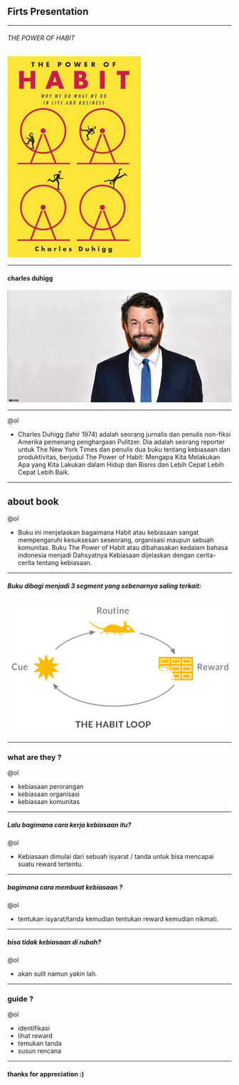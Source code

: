 ## Firts Presentation


---
###### THE POWER OF HABIT
![Flux Explained](https://raw.githubusercontent.com/amrullohrifq/Presentation-1/master/12609433.jpg)



---
#### charles duhigg
![Flux Explained](https://raw.githubusercontent.com/amrullohrifq/Presentation-1/master/charles%20duhigg.jpg)

---

@ol
- Charles Duhigg (lahir 1974) adalah seorang jurnalis dan penulis non-fiksi Amerika pemenang penghargaan Pulitzer. Dia adalah seorang reporter untuk The New York Times dan penulis dua buku tentang kebiasaan dan produktivitas, berjudul The Power of Habit: Mengapa Kita Melakukan Apa yang Kita Lakukan dalam Hidup dan Bisnis dan Lebih Cepat Lebih Cepat Lebih Baik.





---
## about book

@ol
- Buku ini menjelaskan bagaimana Habit atau kebiasaan sangat mempengaruhi kesuksesan seseorang, organisasi maupun sebuah komunitas. Buku The Power of Habit atau dibahasakan kedalam bahasa indonesia menjadi Dahsyatnya Kebiasaan dijelaskan dengan cerita-cerita tentang kebiasaan.


---
#####  Buku dibagi menjadi 3 segment yang sebenarnya saling terkait:
![Flux Explained](https://raw.githubusercontent.com/amrullohrifq/Presentation-1/master/habit-loop.png)

---
### what are they ?

@ol
- kebiasaan perorangan
- kebiasaan organisasi
- kebiasaan komunitas

---

##### Lalu bagimana cara kerja kebiasaan itu?
@ol
- Kebiasaan dimulai dari sebuah isyarat / tanda untuk bisa mencapai suatu reward tertentu.

---
##### bagimana cara membuat kebiasaan ?
@ol
- tentukan isyarat/tanda kemudian tentukan reward  kemudian nikmati.

---
##### bisa tidak kebiasaan di rubah?
@ol
- akan sulit namun yakin lah.

---
### guide ?
@ol
- identifikasi
- lihat reward
- temukan tanda
- susun rencana
---

#### thanks for appreciation :)
